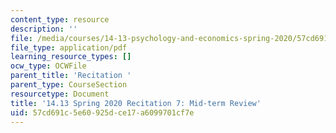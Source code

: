 ```yaml
---
content_type: resource
description: ''
file: /media/courses/14-13-psychology-and-economics-spring-2020/57cd691c5e60925dce17a6099701cf7e_MIT14_13s20_rec7.pdf
file_type: application/pdf
learning_resource_types: []
ocw_type: OCWFile
parent_title: 'Recitation '
parent_type: CourseSection
resourcetype: Document
title: '14.13 Spring 2020 Recitation 7: Mid-term Review'
uid: 57cd691c-5e60-925d-ce17-a6099701cf7e
---
```

